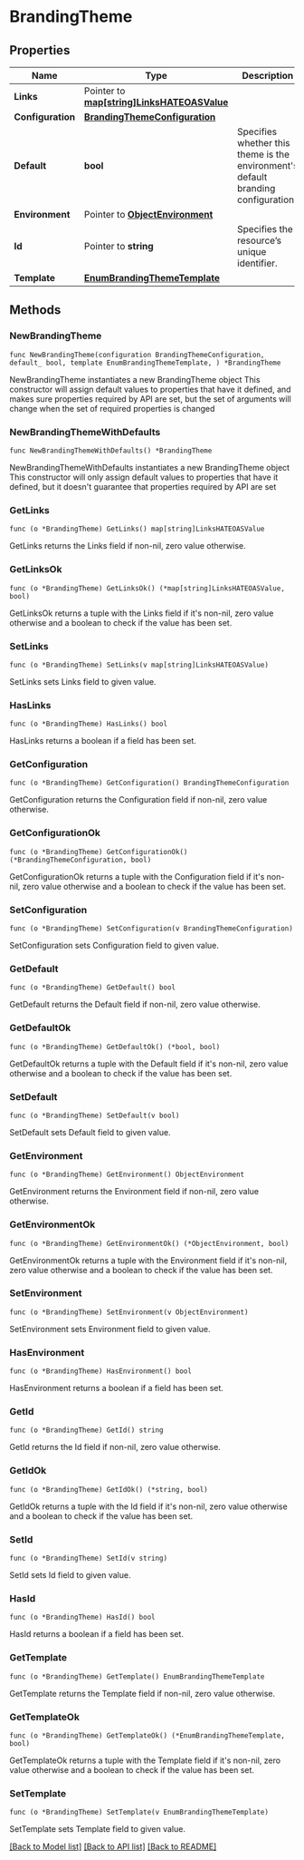 # BrandingTheme

## Properties

Name | Type | Description | Notes
------------ | ------------- | ------------- | -------------
**Links** | Pointer to [**map[string]LinksHATEOASValue**](LinksHATEOASValue.md) |  | [optional] [readonly] 
**Configuration** | [**BrandingThemeConfiguration**](BrandingThemeConfiguration.md) |  | 
**Default** | **bool** | Specifies whether this theme is the environment&#39;s default branding configuration. | 
**Environment** | Pointer to [**ObjectEnvironment**](ObjectEnvironment.md) |  | [optional] 
**Id** | Pointer to **string** | Specifies the resource’s unique identifier. | [optional] [readonly] 
**Template** | [**EnumBrandingThemeTemplate**](EnumBrandingThemeTemplate.md) |  | 

## Methods

### NewBrandingTheme

`func NewBrandingTheme(configuration BrandingThemeConfiguration, default_ bool, template EnumBrandingThemeTemplate, ) *BrandingTheme`

NewBrandingTheme instantiates a new BrandingTheme object
This constructor will assign default values to properties that have it defined,
and makes sure properties required by API are set, but the set of arguments
will change when the set of required properties is changed

### NewBrandingThemeWithDefaults

`func NewBrandingThemeWithDefaults() *BrandingTheme`

NewBrandingThemeWithDefaults instantiates a new BrandingTheme object
This constructor will only assign default values to properties that have it defined,
but it doesn't guarantee that properties required by API are set

### GetLinks

`func (o *BrandingTheme) GetLinks() map[string]LinksHATEOASValue`

GetLinks returns the Links field if non-nil, zero value otherwise.

### GetLinksOk

`func (o *BrandingTheme) GetLinksOk() (*map[string]LinksHATEOASValue, bool)`

GetLinksOk returns a tuple with the Links field if it's non-nil, zero value otherwise
and a boolean to check if the value has been set.

### SetLinks

`func (o *BrandingTheme) SetLinks(v map[string]LinksHATEOASValue)`

SetLinks sets Links field to given value.

### HasLinks

`func (o *BrandingTheme) HasLinks() bool`

HasLinks returns a boolean if a field has been set.

### GetConfiguration

`func (o *BrandingTheme) GetConfiguration() BrandingThemeConfiguration`

GetConfiguration returns the Configuration field if non-nil, zero value otherwise.

### GetConfigurationOk

`func (o *BrandingTheme) GetConfigurationOk() (*BrandingThemeConfiguration, bool)`

GetConfigurationOk returns a tuple with the Configuration field if it's non-nil, zero value otherwise
and a boolean to check if the value has been set.

### SetConfiguration

`func (o *BrandingTheme) SetConfiguration(v BrandingThemeConfiguration)`

SetConfiguration sets Configuration field to given value.


### GetDefault

`func (o *BrandingTheme) GetDefault() bool`

GetDefault returns the Default field if non-nil, zero value otherwise.

### GetDefaultOk

`func (o *BrandingTheme) GetDefaultOk() (*bool, bool)`

GetDefaultOk returns a tuple with the Default field if it's non-nil, zero value otherwise
and a boolean to check if the value has been set.

### SetDefault

`func (o *BrandingTheme) SetDefault(v bool)`

SetDefault sets Default field to given value.


### GetEnvironment

`func (o *BrandingTheme) GetEnvironment() ObjectEnvironment`

GetEnvironment returns the Environment field if non-nil, zero value otherwise.

### GetEnvironmentOk

`func (o *BrandingTheme) GetEnvironmentOk() (*ObjectEnvironment, bool)`

GetEnvironmentOk returns a tuple with the Environment field if it's non-nil, zero value otherwise
and a boolean to check if the value has been set.

### SetEnvironment

`func (o *BrandingTheme) SetEnvironment(v ObjectEnvironment)`

SetEnvironment sets Environment field to given value.

### HasEnvironment

`func (o *BrandingTheme) HasEnvironment() bool`

HasEnvironment returns a boolean if a field has been set.

### GetId

`func (o *BrandingTheme) GetId() string`

GetId returns the Id field if non-nil, zero value otherwise.

### GetIdOk

`func (o *BrandingTheme) GetIdOk() (*string, bool)`

GetIdOk returns a tuple with the Id field if it's non-nil, zero value otherwise
and a boolean to check if the value has been set.

### SetId

`func (o *BrandingTheme) SetId(v string)`

SetId sets Id field to given value.

### HasId

`func (o *BrandingTheme) HasId() bool`

HasId returns a boolean if a field has been set.

### GetTemplate

`func (o *BrandingTheme) GetTemplate() EnumBrandingThemeTemplate`

GetTemplate returns the Template field if non-nil, zero value otherwise.

### GetTemplateOk

`func (o *BrandingTheme) GetTemplateOk() (*EnumBrandingThemeTemplate, bool)`

GetTemplateOk returns a tuple with the Template field if it's non-nil, zero value otherwise
and a boolean to check if the value has been set.

### SetTemplate

`func (o *BrandingTheme) SetTemplate(v EnumBrandingThemeTemplate)`

SetTemplate sets Template field to given value.



[[Back to Model list]](../README.md#documentation-for-models) [[Back to API list]](../README.md#documentation-for-api-endpoints) [[Back to README]](../README.md)


